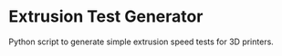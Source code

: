 # Extrusion Test Generator
Python script to generate simple extrusion speed tests for 3D printers. 

